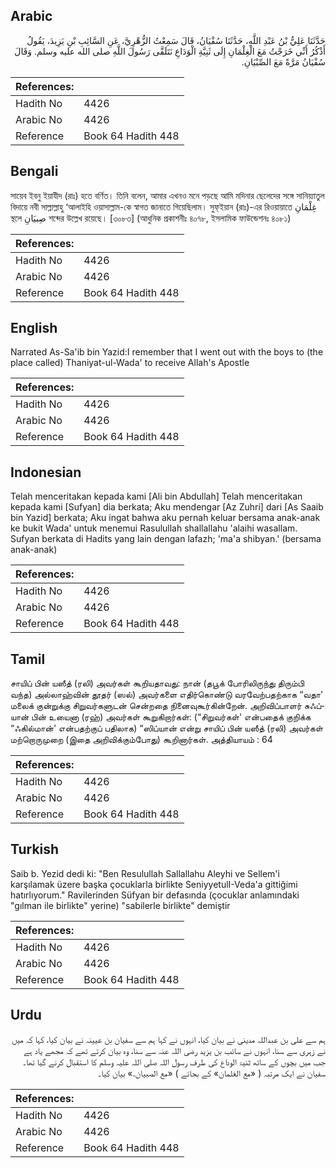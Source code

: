 ## Arabic


<div dir="rtl" lang="ar" style={{fontSize:'larger',backgroundColor:'#f8f9fa',padding:20}}>
حَدَّثَنَا عَلِيُّ بْنُ عَبْدِ اللَّهِ، حَدَّثَنَا سُفْيَانُ، قَالَ سَمِعْتُ الزُّهْرِيَّ، عَنِ السَّائِبِ بْنِ يَزِيدَ، يَقُولُ أَذْكُرُ أَنِّي خَرَجْتُ مَعَ الْغِلْمَانِ إِلَى ثَنِيَّةِ الْوَدَاعِ نَتَلَقَّى رَسُولَ اللَّهِ صلى الله عليه وسلم‏.‏ وَقَالَ سُفْيَانُ مَرَّةً مَعَ الصِّبْيَانِ‏.‏
</div>
<div style={{backgroundColor:'#f8f9fa',padding:20, marginBottom: 10}}><table> <thead> <tr> <th>References:</th> <th></th> </tr> </thead> <tbody><tr><td>Hadith No</td><td>4426</td></tr><tr><td>Arabic No</td><td>4426</td></tr><tr><td>Reference</td><td>Book 64 Hadith 448</td></tr></tbody></table></div>

## Bengali


<div dir="ltr" lang="bn" style={{fontSize:'larger',backgroundColor:'#f8f9fa',padding:20}}>
সায়েব ইবনু ইয়াযীদ (রাঃ) হতে বর্ণিত। তিনি বলেন, আমার এখনও মনে পড়ছে আমি মদিনার ছেলেদের সঙ্গে সানিয়্যাতুল বিদায়ে নবী সাল্লাল্লাহু ‘আলাইহি ওয়াসাল্লাম-কে স্বাগত জানাতে গিয়েছিলাম। সুফ্ইয়ান (রাঃ)-এর রিওয়ায়াতে غِلْمَانِ স্থলে صِبيَانِ শব্দের উল্লেখ রয়েছে। [৩০৮৩] (আধুনিক প্রকাশনীঃ ৪০৭৮, ইসলামিক ফাউন্ডেশনঃ ৪০৮১)
</div>
<div style={{backgroundColor:'#f8f9fa',padding:20, marginBottom: 10}}><table> <thead> <tr> <th>References:</th> <th></th> </tr> </thead> <tbody><tr><td>Hadith No</td><td>4426</td></tr><tr><td>Arabic No</td><td>4426</td></tr><tr><td>Reference</td><td>Book 64 Hadith 448</td></tr></tbody></table></div>

## English


<div dir="ltr" lang="en" style={{fontSize:'larger',backgroundColor:'#f8f9fa',padding:20}}>
Narrated As-Sa'ib bin Yazid:I remember that I went out with the boys to (the place called) Thaniyat-ul-Wada' to receive Allah's Apostle
</div>
<div style={{backgroundColor:'#f8f9fa',padding:20, marginBottom: 10}}><table> <thead> <tr> <th>References:</th> <th></th> </tr> </thead> <tbody><tr><td>Hadith No</td><td>4426</td></tr><tr><td>Arabic No</td><td>4426</td></tr><tr><td>Reference</td><td>Book 64 Hadith 448</td></tr></tbody></table></div>

## Indonesian


<div dir="ltr" lang="id" style={{fontSize:'larger',backgroundColor:'#f8f9fa',padding:20}}>
Telah menceritakan kepada kami [Ali bin Abdullah] Telah menceritakan kepada kami [Sufyan] dia berkata; Aku mendengar [Az Zuhri] dari [As Saaib bin Yazid] berkata; Aku ingat bahwa aku pernah keluar bersama anak-anak ke bukit Wada' untuk menemui Rasulullah shallallahu 'alaihi wasallam. Sufyan berkata di Hadits yang lain dengan lafazh; 'ma'a shibyan.' (bersama anak-anak)
</div>
<div style={{backgroundColor:'#f8f9fa',padding:20, marginBottom: 10}}><table> <thead> <tr> <th>References:</th> <th></th> </tr> </thead> <tbody><tr><td>Hadith No</td><td>4426</td></tr><tr><td>Arabic No</td><td>4426</td></tr><tr><td>Reference</td><td>Book 64 Hadith 448</td></tr></tbody></table></div>

## Tamil


<div dir="ltr" lang="ta" style={{fontSize:'larger',backgroundColor:'#f8f9fa',padding:20}}>
சாயிப் பின் யஸீத் (ரலி) அவர்கள் கூறியதாவது: நான் (தபூக் போரிலிருந்து திரும்பி வந்த) அல்லாஹ்வின் தூதர் (ஸல்) அவர்களை எதிர்கொண்டு வரவேற்பதற்காக “வதா' மலைக் குன்றுக்கு சிறுவர்களுடன் சென்றதை நினைவுகூர்கின்றேன். அறிவிப்பாளர் சுஃப்யான் பின் உயைனா (ரஹ்) அவர்கள் கூறுகிறார்கள்: (“சிறுவர்கள்' என்பதைக் குறிக்க “ஃகில்மான்' என்பதற்குப் பதிலாக) “ஸிப்யான் என்று சாயிப் பின் யஸீத் (ரலி) அவர்கள் மற்றொருமுறை (இதை அறிவிக்கும்போது) கூறினார்கள். அத்தியாயம் : 64
</div>
<div style={{backgroundColor:'#f8f9fa',padding:20, marginBottom: 10}}><table> <thead> <tr> <th>References:</th> <th></th> </tr> </thead> <tbody><tr><td>Hadith No</td><td>4426</td></tr><tr><td>Arabic No</td><td>4426</td></tr><tr><td>Reference</td><td>Book 64 Hadith 448</td></tr></tbody></table></div>

## Turkish


<div dir="ltr" lang="tr" style={{fontSize:'larger',backgroundColor:'#f8f9fa',padding:20}}>
Saib b. Yezid dedi ki: "Ben Resulullah Sallallahu Aleyhi ve Sellem'i karşılamak üzere başka çocuklarla birlikte SeniyyetulI-Veda'a gittiğimi hatırlıyorum." Ravilerinden Süfyan bir defasında (çocuklar anlamındaki "gılman ile birlikte" yerine) "sabilerle birlikte" demiştir
</div>
<div style={{backgroundColor:'#f8f9fa',padding:20, marginBottom: 10}}><table> <thead> <tr> <th>References:</th> <th></th> </tr> </thead> <tbody><tr><td>Hadith No</td><td>4426</td></tr><tr><td>Arabic No</td><td>4426</td></tr><tr><td>Reference</td><td>Book 64 Hadith 448</td></tr></tbody></table></div>

## Urdu


<div dir="rtl" lang="ur" style={{fontSize:'larger',backgroundColor:'#f8f9fa',padding:20}}>
ہم سے علی بن عبداللہ مدینی نے بیان کیا، انہوں نے کہا ہم سے سفیان بن عیینہ نے بیان کیا، کہا کہ میں نے زہری سے سنا، انہوں نے سائب بن یزید رضی اللہ عنہ سے سنا، وہ بیان کرتے تھے کہ مجھے یاد ہے جب میں بچوں کے ساتھ ثنیۃ الوداع کی طرف رسول اللہ صلی اللہ علیہ وسلم کا استقبال کرنے گیا تھا۔ سفیان نے ایک مرتبہ ( «مع الغلمان» کے بجائے ) «مع الصبيان‏.‏» بیان کیا۔
</div>
<div style={{backgroundColor:'#f8f9fa',padding:20, marginBottom: 10}}><table> <thead> <tr> <th>References:</th> <th></th> </tr> </thead> <tbody><tr><td>Hadith No</td><td>4426</td></tr><tr><td>Arabic No</td><td>4426</td></tr><tr><td>Reference</td><td>Book 64 Hadith 448</td></tr></tbody></table></div>